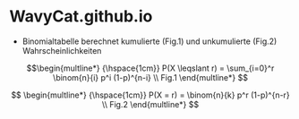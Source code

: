# WavyCat.github.io

* Binomialtabelle berechnet kumulierte (Fig.1) und unkumulierte (Fig.2) Wahrscheinlichkeiten

$$\begin{multline*} {\hspace{1cm}} P(X \leqslant r) = \sum_{i=0}^r \binom{n}{i} p^i (1-p)^{n-i} \\ Fig.1 \end{multline*} $$

$$
\begin{multline*} 
{\hspace{1cm}} P(X = r) = \binom{n}{k} p^r (1-p)^{n-r} \\
Fig.2
\end{multline*} 
$$
